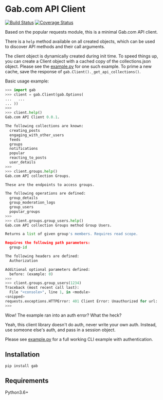 # Gab.com API Client

[![Build
Status](https://travis-ci.org/a-tal/gab.svg?branch=master)](https://travis-ci.org/a-tal/gab)
[![Coverage Status](https://coveralls.io/repos/github/a-tal/gab/badge.svg?branch=master)](https://coveralls.io/github/a-tal/gab?branch=master)

Based on the popular requests module, this is a minimal Gab.com API client.

There is a `help` method available on all created objects, which can
be used to discover API methods and their call arguments.

The client object is dynamically created during init time. To speed things
up, you can create a Client object with a cached copy of the collections.json
object. Please see the [example.py](example.py) for one such example. To prime
a new cache, save the response of `gab.Client()._get_api_collections()`.

Basic usage example:

```python
>>> import gab
>>> client = gab.Client(gab.Options(
...   ...
... ))
>>>
>>> client.help()
Gab.com API Client 0.0.1.

The following collections are known:
  creating_posts
  engaging_with_other_users
  feeds
  groups
  notifications
  popular
  reacting_to_posts
  user_details
>>>
>>> client.groups.help()
Gab.com API collection Groups.

These are the endpoints to access groups.

The following operations are defined:
  group_details
  group_moderation_logs
  group_users
  popular_groups
>>>
>>> client.groups.group_users.help()
Gab.com API collection Groups method Group Users.

Returns a list of given group's members. Requires read scope.

Requires the following path parameters:
  group-id

The following headers are defined:
  Authorization

Additional optional parameters defined:
  before: (example: 0)
>>>
>>> client.groups.group_users(1234)
Traceback (most recent call last):
  File "<console>", line 1, in <module>
<snipped>
requests.exceptions.HTTPError: 401 Client Error: Unauthorized for url: <snip>
>>>
```

Wow! The example ran into an auth error? What the heck?

Yeah, this client library doesn't do auth, never write your own auth.
Instead, use someone else's auth, and pass in a session object.

Please see [example.py](example.py) for a full working CLI example with authentication.


## Installation

`pip install gab`


## Requirements

Python3.6+
